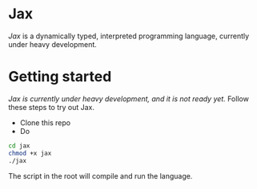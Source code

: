 # Jax
*Jax* is a dynamically typed, interpreted programming language, currently under heavy development.

# Getting started
*Jax is currently under heavy development, and it is not ready yet.*
Follow these steps to try out Jax.

- Clone this repo
- Do
```bash
cd jax
chmod +x jax
./jax
```

The script in the root will compile and run the language.
